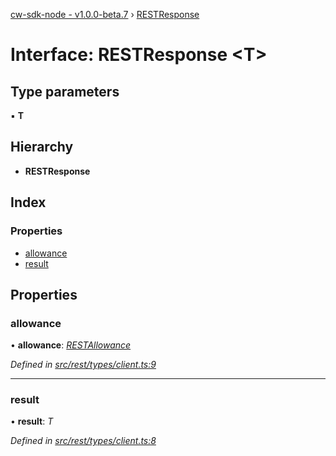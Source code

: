 [cw-sdk-node - v1.0.0-beta.7](../README.md) › [RESTResponse](restresponse.md)

# Interface: RESTResponse <**T**>

## Type parameters

▪ **T**

## Hierarchy

* **RESTResponse**

## Index

### Properties

* [allowance](restresponse.md#allowance)
* [result](restresponse.md#result)

## Properties

###  allowance

• **allowance**: *[RESTAllowance](restallowance.md)*

*Defined in [src/rest/types/client.ts:9](https://github.com/cryptowatch/cw-sdk-node/blob/master/src/rest/types/client.ts#L9)*

___

###  result

• **result**: *T*

*Defined in [src/rest/types/client.ts:8](https://github.com/cryptowatch/cw-sdk-node/blob/master/src/rest/types/client.ts#L8)*
